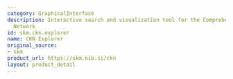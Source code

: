 ```yaml
---
category: GraphicalInterface
description: Interactive search and visualization tool for the Comprehensive Knowledge
  Network
id: skm.ckn.explorer
name: CKN Explorer
original_source:
- skm
product_url: https://skm.nib.si/ckn
layout: product_detail
---
```

